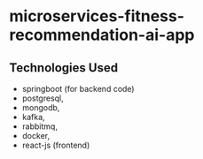 # microservices-fitness-recommendation-ai-app

## Technologies Used
- springboot (for backend code)
- postgresql, 
- mongodb, 
- kafka, 
- rabbitmq, 
- docker, 
- react-js (frontend)